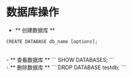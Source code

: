 # 数据库操作

- ** 创建数据库 **
````
CREATE DATABASE db_name [options];
````
<br>
- ** 查看数据库 **
```
SHOW DATABASES;
```
<br>
- ** 删除数据库 **
```
DROP DATABASE testdb;
```